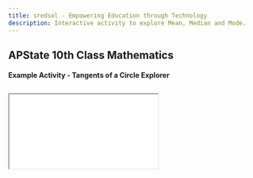 ```yaml
---
title: sredsol - Empowering Education through Technology
description: Interactive activity to explore Mean, Median and Mode.
---
```


## APState 10th Class Mathematics

#### Example Activity - Tangents of a Circle Explorer

<div style="margin-top:2em; margin-bottom:2em;">
  <iframe
    id="10m5a3"
    src="/examples/10m5a3.html"
  ></iframe>
</div>
